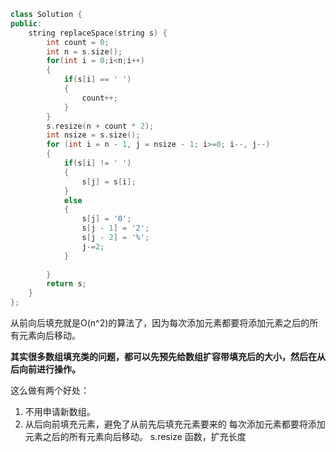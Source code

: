 ```cpp
class Solution {
public:
    string replaceSpace(string s) {
        int count = 0;
        int n = s.size();
        for(int i = 0;i<n;i++)
        {
            if(s[i] == ' ')
            {
                count++;
            }
        }
        s.resize(n + count * 2);
        int nsize = s.size();
        for (int i = n - 1, j = nsize - 1; i>=0; i--, j--)
        {
            if(s[i] != ' ')
            {
                s[j] = s[i];
            }
            else
            {
                s[j] = '0';
                s[j - 1] = '2';
                s[j - 2] = '%';
                j-=2;
            }
            
        }
        return s;
    }
};
```
从前向后填充就是O(n^2)的算法了，因为每次添加元素都要将添加元素之后的所有元素向后移动。

**其实很多数组填充类的问题，都可以先预先给数组扩容带填充后的大小，然后在从后向前进行操作。**

这么做有两个好处：

1.  不用申请新数组。
2.  从后向前填充元素，避免了从前先后填充元素要来的 每次添加元素都要将添加元素之后的所有元素向后移动。
s.resize 函数，扩充长度